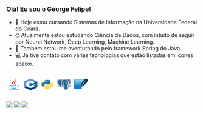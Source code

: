 ### Olá! Eu sou o George Felipe!

- 🌱 Hoje estou cursando Sistemas de Informação na Universidade Federal do Ceará.
- 🤓 Atualmente estou estudando Ciência de Dados, com intuito de seguir por Neural Network, Deep Learning, Machine Learning.
- 🍃 Também estou me aventurando pelo framework Spring do Java.
- 💻 Já tive contato com várias tecnologias que estão listadas em ícones abaixo.
<div style="display: inline_block"><br>  
  <img align="center" alt="George-Java" height="30" width="40" src="https://raw.githubusercontent.com/devicons/devicon/master/icons/java/java-original.svg">
  <img align="center" alt="George-C++" height="30" width="40" src="https://raw.githubusercontent.com/devicons/devicon/master/icons/cplusplus/cplusplus-original.svg">
  <img align="center" alt="George-Python" height="30" width="40" src="https://raw.githubusercontent.com/devicons/devicon/master/icons/python/python-original.svg">
  <img align="center" alt="George-PostgreSQL" height="30" width="40" src="https://raw.githubusercontent.com/devicons/devicon/master/icons/postgresql/postgresql-plain.svg"> 
  <img align="center" alt="George-SQLite" height="30" width="40" src="https://raw.githubusercontent.com/devicons/devicon/master/icons/sqlite/sqlite-original.svg">

</div>

##

<div> 
  <a href="https://www.instagram.com/lipe_george/" target="_blank"><img src="https://img.shields.io/badge/-Instagram-%23E4405F?style=for-the-badge&logo=instagram&logoColor=white" target="_blank"></a>
  <a href = "mailto:georgelipe2003@gmail.com"><img src="https://img.shields.io/badge/-Gmail-%23333?style=for-the-badge&logo=gmail&logoColor=white" target="_blank"></a>
  <a href="https://www.linkedin.com/in/george-felipe-332998249/" target="_blank"><img src="https://img.shields.io/badge/-LinkedIn-%230077B5?style=for-the-badge&logo=linkedin&logoColor=white" target="_blank"></a> 
</div>
